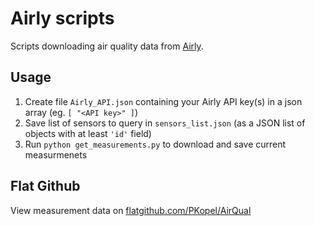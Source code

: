 # Airly scripts
Scripts downloading air quality data from [Airly](https://developer.airly.org/en).

## Usage
1. Create file `Airly_API.json` containing your Airly API key(s) in a json array (eg. `[ "<API key>" ]`)
2. Save list of sensors to query in `sensors_list.json` (as a JSON list of objects with at least `'id'` field)
3. Run `python get_measurements.py` to download and save current measurmenets

## Flat Github
View measurement data on [flatgithub.com/PKopel/AirQual](https://flatgithub.com/PKopel/AirQual)
